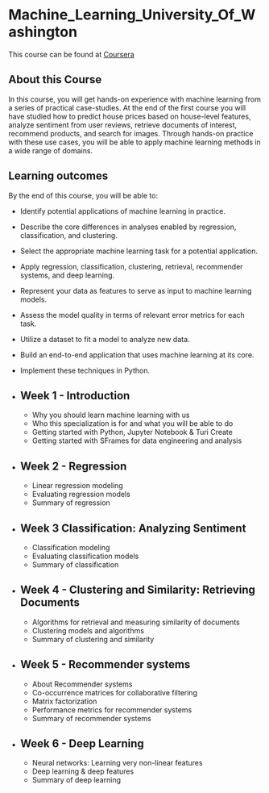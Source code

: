 # Machine_Learning_University_Of_Washington 

This course can be found at [Coursera](https://www.coursera.org/learn/ml-foundations)

## About this Course
In this course, you will get hands-on experience with machine learning from a series of practical case-studies.  At the end of the first course you will have studied how to predict house prices based on house-level features, analyze sentiment from user reviews, retrieve documents of interest, recommend products, and search for images.  Through hands-on practice with these use cases, you will be able to apply machine learning methods in a wide range of domains.

## Learning outcomes
By the end of this course, you will be able to:<br>
   - Identify potential applications of machine learning in practice.  
   - Describe the core differences in analyses enabled by regression, classification, and clustering.
   - Select the appropriate machine learning task for a potential application.  
   - Apply regression, classification, clustering, retrieval, recommender systems, and deep learning.
   - Represent your data as features to serve as input to machine learning models. 
   - Assess the model quality in terms of relevant error metrics for each task.
   - Utilize a dataset to fit a model to analyze new data.
   - Build an end-to-end application that uses machine learning at its core.  
   - Implement these techniques in Python.


- ## Week 1 - Introduction
    - Why you should learn machine learning with us
    - Who this specialization is for and what you will be able to do
    - Getting started with Python, Jupyter Notebook & Turi Create
    - Getting started with SFrames for data engineering and analysis
        
- ## Week 2 - Regression
    - Linear regression modeling
    - Evaluating regression models
    - Summary of regression
        
- ## Week 3 Classification: Analyzing Sentiment 
    - Classification modeling
    - Evaluating classification models
    - Summary of classification

- ## Week 4 - Clustering and Similarity: Retrieving Documents
    - Algorithms for retrieval and measuring similarity of documents
    - Clustering models and algorithms
    - Summary of clustering and similarity
        

- ## Week 5 - Recommender systems
    - About Recommender systems
    - Co-occurrence matrices for collaborative filtering
    - Matrix factorization
    - Performance metrics for recommender systems
    - Summary of recommender systems
        
- ## Week 6 - Deep Learning
    - Neural networks: Learning very non-linear features
    - Deep learning & deep features
    - Summary of deep learning